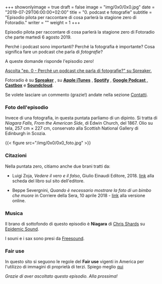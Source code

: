 +++
showonlyimage = true
draft = false
image = "img/0x0/0x0.jpg"
date = "2019-07-29T06:00:00+02:00"
title = "0. podcast e fotografie"
subtitle = "Episodio pilota per raccontare di cosa parlerà la stagione zero di Fotoradio."
writer = ""
weight = 1
+++

<script async src="https://widget.spreaker.com/widgets.js"></script>

Episodio pilota per raccontare di cosa parlerà la stagione zero di Fotoradio che parte martedi 6 agosto 2019.
<!--more-->

Perché i podcast sono importanti? Perché la fotografia è importante? Cosa significa fare un podcast che parla di _fotografie_?

A queste domande risponde l'episodio zero!

<a class="spreaker-player" href="https://www.spreaker.com/episode/18656129" data-resource="episode_id=18656129" data-width="100%" data-height="200px" data-theme="light" data-playlist="false" data-playlist-continuous="false" data-autoplay="false" data-live-autoplay="false" data-chapters-image="true" data-episode-image-position="right" data-hide-logo="false" data-hide-likes="false" data-hide-comments="false" data-hide-sharing="false" data-hide-download="true">Ascolta "ep. 0 - Perché un podcast che parla di fotografie?" su Spreaker.</a>

Fotoradio è su <a href="https://www.spreaker.com/show/fotoradio-un-podcast-sulle-fotografie">**Spreaker**</a>
, su <a href="https://podcasts.apple.com/it/podcast/fotoradio-un-podcast-sulle-fotografie/id1473090985">**Apple iTunes**</a>
, <a href="https://open.spotify.com/show/3dzBBFOJD2gaz2pRdhlzYh">**Spotify**</a>
, <a href="https://www.google.com/podcasts?feed=aHR0cHM6Ly93d3cuc3ByZWFrZXIuY29tL3Nob3cvMzYwNzI4OS9lcGlzb2Rlcy9mZWVk">**Google Podcast**
, <a href="https://castbox.fm/channel/Fotoradio-un-podcast-sulle-fotografie-id2203635?country=it">**Castbox**</a>
e <a href="https://soundcloud.com/user-153455998">**Soundcloud**</a>.

Se volete lasciare un commento (grazie!) andate nella sezione <a href="/contact">Contatti</a>.





### Foto dell'episodio
Invece di una fotografia, in questa puntata parliamo di un dipinto. Si tratta di _Niagara Falls, From the American Side_,  di Edwin Church, del 1867. Olio su tela, 257 cm × 227 cm, conservato alla Scottish National Gallery di Edinburgh in Scozia.

{{< figure src="/img/0x0/0x0_foto.jpg" >}}




### Citazioni
Nella puntata zero, citiamo anche due brani tratti da:

- Luigi Zoja, *Vedere il vero e il falso*, Giulio Einaudi Editore, 2018. <a target="blank" href="https://www.einaudi.it/catalogo-libri/problemi-contemporanei/vedere-il-vero-e-il-falso-luigi-zoja-9788806232788/">link</a> alla scheda del libro sul sito dell'editore.

- Beppe Severgnini, *Quando è necessario mostrare la foto di un bimbo che muore* in Corriere della Sera, 10 aprile 2018 -
<a target="blank" href="https://www.corriere.it/esteri/18_aprile_10/siria-mostrare-foto-un-bimbo-che-muore-b4fd6eca-3c2f-11e8-b32d-1ffee392ceeb.shtml">link</a>
alla versione online.




### Musica
Il brano di sottofondo di questo episodio è **Niagara** di <a target="blank" href="https://www.epidemicsound.com/search/?term=Chris%20Shards">Chris Shards</a> su <a target="blank" href="https://www.epidemicsound.com/">Epidemic Sound</a>.

I souni e i sax sono presi da <a target="blank" href="https://freesound.org">Freesound</a>.


<!--
### Errata corrige
-->


### Fair use
In questo sito si seguono le regole del **Fair use** vigenti in America per l'utilizzo di immagini di proprietà di terzi. Spiego meglio <a href="/static_page/fair_use/">qui</a>



_Grazie di aver ascoltato questo episodio. Alla prossima!_
